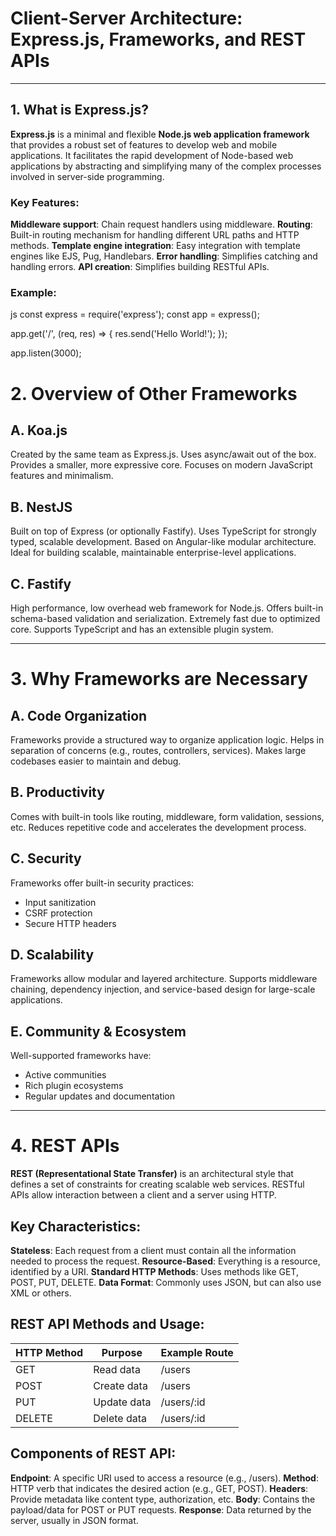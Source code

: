 # Client-Server Architecture: Express.js, Frameworks, and REST APIs

---

## 1. What is Express.js?

**Express.js** is a minimal and flexible **Node.js web application framework** that provides a robust set of features to develop web and mobile applications. It facilitates the rapid development of Node-based web applications by abstracting and simplifying many of the complex processes involved in server-side programming.

### Key Features:
**Middleware support**: Chain request handlers using middleware.
**Routing**: Built-in routing mechanism for handling different URL paths and HTTP methods.
**Template engine integration**: Easy integration with template engines like EJS, Pug, Handlebars.
**Error handling**: Simplifies catching and handling errors.
**API creation**: Simplifies building RESTful APIs.

### Example:
js
const express = require('express');
const app = express();

app.get('/', (req, res) => {
  res.send('Hello World!');
});

app.listen(3000);

# 2. Overview of Other Frameworks

## A. Koa.js
Created by the same team as Express.js.
Uses async/await out of the box.
Provides a smaller, more expressive core.
Focuses on modern JavaScript features and minimalism.

## B. NestJS
Built on top of Express (or optionally Fastify).
Uses TypeScript for strongly typed, scalable development.
Based on Angular-like modular architecture.
Ideal for building scalable, maintainable enterprise-level applications.

## C. Fastify
High performance, low overhead web framework for Node.js.
Offers built-in schema-based validation and serialization.
Extremely fast due to optimized core.
Supports TypeScript and has an extensible plugin system.

---


# 3. Why Frameworks are Necessary

## A. Code Organization
Frameworks provide a structured way to organize application logic.
Helps in separation of concerns (e.g., routes, controllers, services).
Makes large codebases easier to maintain and debug.

## B. Productivity
Comes with built-in tools like routing, middleware, form validation, sessions, etc.
Reduces repetitive code and accelerates the development process.

## C. Security
Frameworks offer built-in security practices:
  - Input sanitization
  - CSRF protection
  - Secure HTTP headers

## D. Scalability
Frameworks allow modular and layered architecture.
Supports middleware chaining, dependency injection, and service-based design for large-scale applications.

## E. Community & Ecosystem
Well-supported frameworks have:
  - Active communities
  - Rich plugin ecosystems
  - Regular updates and documentation

---

# 4. REST APIs

**REST (Representational State Transfer)** is an architectural style that defines a set of constraints for creating scalable web services. RESTful APIs allow interaction between a client and a server using HTTP.

## Key Characteristics:
**Stateless**: Each request from a client must contain all the information needed to process the request.
**Resource-Based**: Everything is a resource, identified by a URI.
**Standard HTTP Methods**: Uses methods like GET, POST, PUT, DELETE.
**Data Format**: Commonly uses JSON, but can also use XML or others.

## REST API Methods and Usage:

| HTTP Method | Purpose       | Example Route   |
|-------------|---------------|------------------|
| GET         | Read data     | /users         |
| POST        | Create data   | /users         |
| PUT         | Update data   | /users/:id     |
| DELETE      | Delete data   | /users/:id     |

## Components of REST API:

**Endpoint**: A specific URI used to access a resource (e.g., /users).
**Method**: HTTP verb that indicates the desired action (e.g., GET, POST).
**Headers**: Provide metadata like content type, authorization, etc.
**Body**: Contains the payload/data for POST or PUT requests.
**Response**: Data returned by the server, usually in JSON format.
